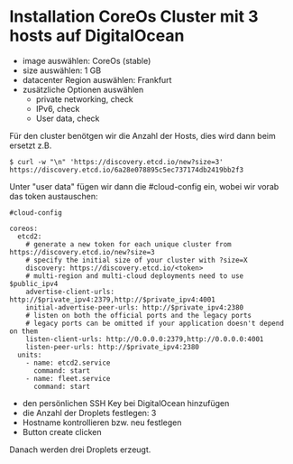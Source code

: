 # Installation CoreOs Cluster mit 3 hosts auf DigitalOcean
- image auswählen: CoreOs (stable)
- size auswählen: 1 GB
- datacenter Region auswählen: Frankfurt
- zusätzliche Optionen auswählen
    + private networking, check
    + IPv6, check
    + User data, check

Für den cluster benötgen wir die Anzahl der Hosts, dies wird dann beim <token> ersetzt z.B.
```
$ curl -w "\n" 'https://discovery.etcd.io/new?size=3'
https://discovery.etcd.io/6a28e078895c5ec737174db2419bb2f3
```

Unter "user data" fügen wir dann die #cloud-config ein, wobei wir vorab das token austauschen:

```
#cloud-config

coreos:
  etcd2:
    # generate a new token for each unique cluster from https://discovery.etcd.io/new?size=3
    # specify the initial size of your cluster with ?size=X
    discovery: https://discovery.etcd.io/<token>
    # multi-region and multi-cloud deployments need to use $public_ipv4
    advertise-client-urls: http://$private_ipv4:2379,http://$private_ipv4:4001
    initial-advertise-peer-urls: http://$private_ipv4:2380
    # listen on both the official ports and the legacy ports
    # legacy ports can be omitted if your application doesn't depend on them
    listen-client-urls: http://0.0.0.0:2379,http://0.0.0.0:4001
    listen-peer-urls: http://$private_ipv4:2380
  units:
    - name: etcd2.service
      command: start
    - name: fleet.service
      command: start
```

- den persönlichen SSH Key bei DigitalOcean hinzufügen
- die Anzahl der Droplets festlegen: 3
- Hostname kontrollieren bzw. neu festlegen
- Button create clicken

Danach werden drei Droplets erzeugt.


